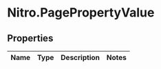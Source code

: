 # Nitro.PagePropertyValue

## Properties

Name | Type | Description | Notes
------------ | ------------- | ------------- | -------------


